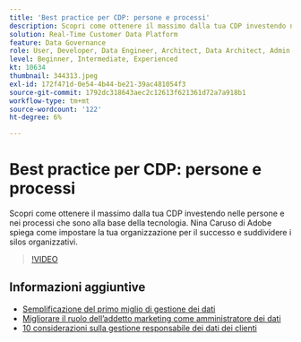 ```yaml
---
title: 'Best practice per CDP: persone e processi'
description: Scopri come ottenere il massimo dalla tua CDP investendo nelle persone e nei processi che sono alla base della tecnologia. Nina Caruso di Adobe spiega come configurare l’organizzazione ... (Le descrizioni devono essere comprese tra 60 e 160 caratteri)
solution: Real-Time Customer Data Platform
feature: Data Governance
role: User, Developer, Data Engineer, Architect, Data Architect, Admin, Leader
level: Beginner, Intermediate, Experienced
kt: 10634
thumbnail: 344313.jpeg
exl-id: 172f471d-0e54-4b44-be21-39ac481054f3
source-git-commit: 1792dc318643aec2c12613f621361d72a7a918b1
workflow-type: tm+mt
source-wordcount: '122'
ht-degree: 6%

---
```


# Best practice per CDP: persone e processi

Scopri come ottenere il massimo dalla tua CDP investendo nelle persone e nei processi che sono alla base della tecnologia. Nina Caruso di Adobe spiega come impostare la tua organizzazione per il successo e suddividere i silos organizzativi.

>[!VIDEO](https://video.tv.adobe.com/v/344313/?quality=12&learn=on)

## Informazioni aggiuntive

* [Semplificazione del primo miglio di gestione dei dati](first-mile.md)
* [Migliorare il ruolo dell’addetto marketing come amministratore dei dati](https://experienceleague.adobe.com/docs/platform-learn/tutorials/privacy/elevating-the-marketers-role-as-a-data-steward.html)
* [10 considerazioni sulla gestione responsabile dei dati dei clienti](https://experienceleague.adobe.com/docs/platform-learn/tutorials/privacy/ten-considerations-for-responsible-customer-data-management.html)
